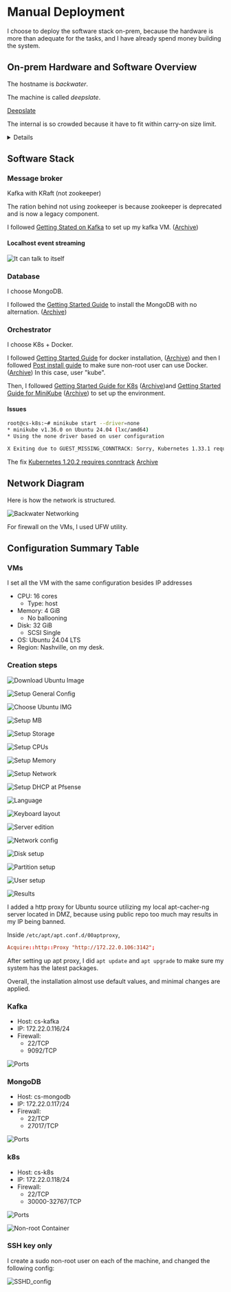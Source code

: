 # Manual Deployment

I choose to deploy the software stack on-prem, because the hardware is more than adequate for the tasks, and I have already spend money building the system.

## On-prem Hardware and Software Overview

The hostname is *backwater*.

The machine is called *deepslate*.

[Deepslate](./assets/photos/deepslate.jpg)

The internal is so crowded because it have to fit within carry-on size limit.

<details>

### Hardware

- CPU: EPYC 7K62
- Memory: 32G x8 3200 MT/s RECC
- Networking:
    - Intel X550 10G ethernet controller
    - Intel I210 1G ethernet controller
    - Mellanox Connect X-3 10G ethernet controller
    - Intel AX210 WiFi card
- GPU: AMD RX 7900 XT 20GB
- Storage: (openZFS)
    - rpool (mirrored)
        - Intel Optane Memory M10 16G x2
    - HA-low_IO (mirrored)
        - Intel Pro 5250s 128G x2
    - HA-high_IO (raid-z1)
        - Netlist D1552 1.92T x3
        - Gigabyte GP-AG42TB 2T
    - Things_I_do_not_care (strip)
        - Netlist D1552 3.2T

### Software

- Platform
    - Proxmox VE (8.4.12)
        - Debian 12
        - Kernel: 6.14.8-2-bpo12-pve
        - Qemu: 9.2.0
- Network management
    - Pfsense (2.8.0)
        - FreeBSD 15

### Fun stuffs

I have a dual socket Xeon E5 V3 server at home running Engineering Sample CPUs, and never had any issues. No one thought about cooling server CPUs with water block back then, and I could not buy compatible mounting brackets for those CPUs, so I zip-tied the water blocks to the socket, and it worked great.
</details>

## Software Stack

### Message broker

Kafka with KRaft (not zookeeper)

The ration behind not using zookeeper is because zookeeper is deprecated and is now a legacy component.

I followed [Getting Stated on Kafka](https://kafka.apache.org/quickstart) to set up my kafka VM. ([Archive](./guides-snapshot/ApacheKafka-quick_start_guide.html))

#### Localhost event streaming

![It can talk to itself](./assets/screenshots/progress/kafka-localhost_talking.png)

### Database

I choose MongoDB.

I followed the [Getting Started Guide](https://www.mongodb.com/docs/manual/tutorial/install-mongodb-on-ubuntu/) to install the MongoDB with no alternation. ([Archive](./guides-snapshot/MongoDB-quick_start_guide.html))

### Orchestrator

I choose K8s + Docker.

I followed [Getting Started Guide](https://docs.docker.com/engine/install/ubuntu/) for docker installation, ([Archive](./guides-snapshot/DockerUbuntu-quick_start_guide.html)) and then I followed [Post install guide](https://docs.docker.com/engine/install/linux-postinstall/) to make sure non-root user can use Docker. ([Archive](./guides-snapshot/DockerUbuntu-post_install_guide.html)) In this case, user "kube".

Then, I followed [Getting Started Guide for K8s](https://kubernetes.io/docs/tasks/tools/install-kubectl-linux/#install-using-native-package-management) ([Archive](./guides-snapshot/K8s-quick_start_guide.html))and [Getting Started Guide for MiniKube](https://minikube.sigs.k8s.io/docs/start/?arch=%2Flinux%2Fx86-64%2Fstable%2Fbinary+download) ([Archive](./guides-snapshot/Minikube-quick_start_guide.html)) to set up the environment.

#### Issues

```bash
root@cs-k8s:~# minikube start --driver=none
* minikube v1.36.0 on Ubuntu 24.04 (lxc/amd64)
* Using the none driver based on user configuration

X Exiting due to GUEST_MISSING_CONNTRACK: Sorry, Kubernetes 1.33.1 requires crictl to be installed in root's path
```

The fix [Kubernetes 1.20.2 requires conntrack](https://github.com/manusa/actions-setup-minikube/issues/33#issuecomment-2124606541) [Archive](./guides-snapshot/K8s-fix.html)

## Network Diagram

Here is how the network is structured.

![Backwater Networking](./assets/Networking@Backwater.png)

For firewall on the VMs, I used UFW utility.

## Configuration Summary Table

### VMs

I set all the VM with the same configuration besides IP addresses

- CPU: 16 cores
    - Type: host
- Memory: 4 GiB
    - No ballooning
- Disk: 32 GiB
    - SCSI Single
- OS: Ubuntu 24.04 LTS
- Region: Nashville, on my desk.

### Creation steps

![Download Ubuntu Image](./assets/screenshots/VM_setup/0.png)

![Setup General Config](./assets/screenshots/VM_setup/1.png)

![Choose Ubuntu IMG](./assets/screenshots/VM_setup/2.png)

![Setup MB](./assets/screenshots/VM_setup/3.png)

![Setup Storage](./assets/screenshots/VM_setup/4.png)

![Setup CPUs](./assets/screenshots/VM_setup/5.png)

![Setup Memory](./assets/screenshots/VM_setup/6.png)

![Setup Network](./assets/screenshots/VM_setup/7.png)

![Setup DHCP at Pfsense](./assets/screenshots/VM_setup/8.png)

![Language](./assets/screenshots/VM_setup/12.png)

![Keyboard layout](./assets/screenshots/VM_setup/13.png)

![Server edition](./assets/screenshots/VM_setup/14.png)

![Network config](./assets/screenshots/VM_setup/15.png)

![Disk setup](./assets/screenshots/VM_setup/9.png)

![Partition setup](./assets/screenshots/VM_setup/10.png)

![User setup](./assets/screenshots/VM_setup/11.png)

![Results](./assets/screenshots/VM_setup/16.png)

I added a http proxy for Ubuntu source utilizing my local apt-cacher-ng server located in DMZ, because using public repo too much may results in my IP being banned.

Inside `/etc/apt/apt.conf.d/00aptproxy`,

```conf
Acquire::http::Proxy "http://172.22.0.106:3142";
```

After setting up apt proxy, I did `apt update` and `apt upgrade` to make sure my system has the latest packages.

Overall, the installation almost use default values, and minimal changes are applied.

### Kafka

- Host: cs-kafka
- IP: 172.22.0.116/24
- Firewall:
    - 22/TCP
    - 9092/TCP

![Ports](./assets/screenshots/security/kafka.png)

### MongoDB

- Host: cs-mongodb
- IP: 172.22.0.117/24
- Firewall:
    - 22/TCP
    - 27017/TCP

![Ports](./assets/screenshots/security/mongodb.png)

### k8s

- Host: cs-k8s
- IP: 172.22.0.118/24
- Firewall:
    - 22/TCP
    - 30000-32767/TCP

![Ports](./assets/screenshots/security/k8s.png)

![Non-root Container](./assets/screenshots/security/non-root_container.png)

### SSH key only

I create a sudo non-root user on each of the machine, and changed the following config:

![SSHD_config](./assets/screenshots/security/shhd_config.png)